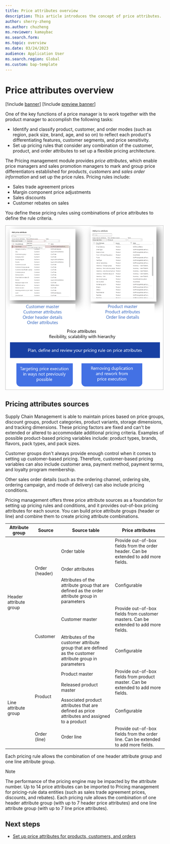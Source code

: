 ```yaml
---
title: Price attributes overview
description: This article introduces the concept of price attributes.
author: sherry-zheng
ms.author: chuzheng
ms.reviewer: kamaybac
ms.search.form:
ms.topic: overview
ms.date: 03/24/2023
audience: Application User
ms.search.region: Global
ms.custom: bap-template
---
```


# Price attributes overview

[!include [banner](../includes/banner.md)]
[!include [preview banner](../includes/preview-banner.md)]
<!-- KFM: Preview until further notice -->

One of the key functions of a price manager is to work together with the product manager to accomplish the following tasks:

- Identify and classify product, customer, and order modes (such as region, pack size, brand, age, and so on) to reflect each product's differentiating features, customer segments, and price sensitivity. <!-- KFM: Please confirm that my edit is still correct. -->
- Set up pricing rules that consider any combination of the customer, product, and order attributes to set up a flexible pricing architecture. <!-- KFM: are the "attributes" mentioned here the same as the "modes" mentioned above?-->

The Pricing management module provides *price attributes*, which enable price managers and sales promotion managers to mark and group price differentiators established for *products*, *customers* and *sales order information* and set up the price rules. Pricing rules include:

- Sales trade agreement prices
- Margin component price adjustments
- Sales discounts
- Customer rebates on sales

You define these pricing rules using combinations of price attributes to define the rule criteria.

<!-- KFM: Introduce the following image. What are we showing here? -->

[<img src="media/price-attributes.png" alt="Price attributes." title="Price attributes" width="500" />](media/price-attributes.png)

## Pricing attributes sources

Supply Chain Management is able to maintain prices based on price groups, discount groups, product categories, product variants, storage dimensions, and tracking dimensions. These pricing factors are fixed and can't be extended or altered to accommodate additional pricing criteria. Examples of possible product-based pricing variables include: product types, brands, flavors, pack types, and pack sizes.

Customer groups don't always provide enough control when it comes to setting up customer-based pricing. Therefore, customer-based pricing variables can also include customer area, payment method, payment terms, and loyalty program membership.

Other sales order details (such as the ordering channel, ordering site, ordering campaign, and mode of delivery) can also include pricing conditions.

Pricing management offers three price attribute sources as a foundation for setting up pricing rules and conditions, and it provides out-of-box pricing attributes for each source. You can build price attribute groups (header or line) and combine them to create pricing attribute combinations.

<!-- KFM: Introduce the following table. What are we showing here? -->

<table>
<thead>
<tr>
<th>Attribute group</th>
<th>Source</th>
<th>Source table</th>
<th>Price attributes</th>
</tr>
</thead>
<tbody>
<tr>
<td rowspan="4">Header attribute group</td>
<td rowspan="2">Order (header)</td>
<td>Order table</td>
<td>Provide out-of-box fields from the order header. Can be extended to add more fields.</td>
</tr>
<tr>
<td>Order attributes<br><br>Attributes of the attribute group that are defined as the order attribute group in parameters</td>
<td>Configurable</td>
</tr>
<tr>
<td rowspan="2">Customer</td>
<td>Customer master</td>
<td>Provide out-of-box fields from customer masters. Can be extended to add more fields.</td>
</tr>
<tr>
<td>Attributes of the customer attribute group that are defined as the customer attribute group in parameters</td>
<td>Configurable</td>
</tr>
<tr>
<td rowspan="3">Line attribute group</td>
<td rowspan="2">Product</td>
<td>Product master<br><br>Released product master</td>
<td>Provide out-of-box fields from product master. Can be extended to add more fields.</td>
</tr>
<tr>
<td>Associated product attributes that are defined as price attributes and assigned to a product</td>
<td>Configurable</td>
</tr>
<tr>
<td>Order (line)</td>
<td>Order line</td>
<td>Provide out-of-box fields from the order line. Can be extended to add more fields.</td>
</tr>
</tbody>
</table>

Each pricing rule allows the combination of one header attribute group and one line attribute group.

> [!NOTE]
> The performance of the pricing engine may be impacted by the attribute number. Up to 14 price attributes can be imported to Pricing management for pricing-rule data entities (such as sales trade agreement prices, discounts, and rebates). Each pricing rule allows the combination of one header attribute group (with up to 7 header price attributes) and one line attribute group (with up to 7 line price attributes).

## Next steps

- [Set up price attributes for products, customers, and orders](price-attributes-setup.md)
